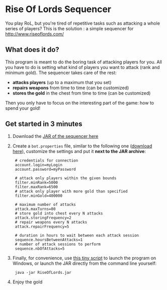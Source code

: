 Rise Of Lords Sequencer
===========

You play RoL, but you're tired of repetitive tasks such as attacking a whole series of players?
This is the solution : a simple sequencer for http://www.riseoflords.com/

What does it do?
-----------
This program is meant to do the boring task of attacking players for you. All you have to do is setting what kind of players you want to attack (rank and minimum gold). The sequencer takes care of the rest:
- **attacks players** (up to a maximum that you set)
- **repairs weapons** from time to time (can be customized)
- **stores the gold** in the chest from time to time (can be customized)
 
Then you only have to focus on the interesting part of the game: how to spend your gold!

Get started in 3 minutes
-----------
1. Download the [JAR of the sequencer here](https://github.com/joffrey-bion/RiseOfLords/blob/master/dist/RiseOfLords.jar?raw=true)
2. Create a `bot.properties` file, similar to the following one ([download here](https://raw.githubusercontent.com/joffrey-bion/RiseOfLords/master/src/dist/bot.properties)), customize the settings and put it **next to the JAR archive**:

        # credentials for connection
        account.login=myLogin
        account.password=myPassword
        
        # attack only players within the given bounds
        filter.minRank=5000
        filter.maxRank=6500
        # attack only player with more gold than specified
        filter.minGold=400000
        
        # maximum number of attacks
        attack.maxTurns=80
        # store gold into chest every N attacks
        attack.storingFrequency=2
        # repair weapons every N attacks
        attack.repairFrequency=5
        
        # duration in hours to wait between each attack session
        sequence.hoursBetweenAttacks=1
        # number of attack sessions to perform
        sequence.nbOfAttacks=5

3. Finally, for convenience, use [this tiny script](https://raw.githubusercontent.com/joffrey-bion/RiseOfLords/master/dist/launcher.cmd) to launch the program on Windows, or launch the JAR directly from the command line yourself:

        java -jar RiseOfLords.jar
       
4. Enjoy the gold

